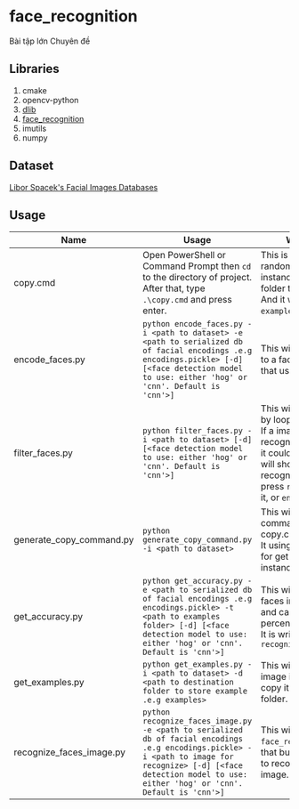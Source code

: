 # face_recognition
Bài tập lớn Chuyên đề<br/>
## Libraries
1. cmake
2. opencv-python
3. [dlib](http://dlib.net/ "dlib home page")
4. [face_recognition](https://github.com/ageitgey/face_recognition "face_recognition repo")
5. imutils
6. numpy
## Dataset
[Libor Spacek's Facial Images Databases](http://cmp.felk.cvut.cz/~spacelib/faces/ "Face Recognition Data")
## Usage
Name | Usage | What's it for?
--- | --- | --- |
copy.cmd | Open PowerShell or Command Prompt then `cd` to the directory of project.<br>After that, type `.\copy.cmd` and press enter. | This is a script for copy a random image of each instance to examples folder to test.<br>And it would save to `examples` folder. |
encode_faces.py | `python encode_faces.py -i <path to dataset> -e <path to serialized db of facial encodings .e.g encodings.pickle> [-d] [<face detection model to use: either 'hog' or 'cnn'. Default is 'cnn'>]` | This will serialize dataset to a facial encodings file, that use for recognize. |
filter_faces.py | `python filter_faces.py -i <path to dataset> [-d] [<face detection model to use: either 'hog' or 'cnn'. Default is 'cnn'>]` | This will filter the dataset by loop over each image. If a image that can not recognize is a face, then it could be delete. Else it will show how it be recognize, and you can press `r` button for delete it, or `enter` for continue. |
generate_copy_command.py | `python generate_copy_command.py -i <path to dataset>` | This will generate a copy command content for copy.cmd.<br>It using `get_examples.py` for get a example of each instance. |
get_accuracy.py | `python get_accuracy.py -e <path to serialized db of facial encodings .e.g encodings.pickle> -t <path to examples folder> [-d] [<face detection model to use: either 'hog' or 'cnn'. Default is 'cnn'>]` | This will recognize all faces in examples folder and calculate the percentage of accuracy.<br>It is written based on `recognize_faces_image.py` |
get_examples.py | `python get_examples.py -i <path to dataset> -d <path to destination folder to store example .e.g examples>` | This will get a random image in dataset then copy it to the destination folder. |
recognize_faces_image.py | `python recognize_faces_image.py -e <path to serialized db of facial encodings .e.g encodings.pickle> -i <path to image for recognize> [-d] [<face detection model to use: either 'hog' or 'cnn'. Default is 'cnn'>]` | This will using `face_recognize` library that built from `dlib` library to recognize a face on a image. |

